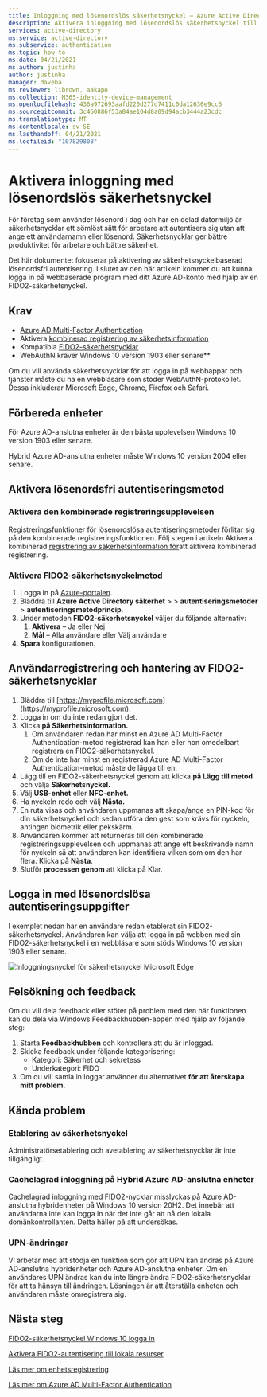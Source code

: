 ```yaml
---
title: Inloggning med lösenordslös säkerhetsnyckel – Azure Active Directory
description: Aktivera inloggning med lösenordslös säkerhetsnyckel till Azure AD med hjälp av FIDO2-säkerhetsnycklar
services: active-directory
ms.service: active-directory
ms.subservice: authentication
ms.topic: how-to
ms.date: 04/21/2021
ms.author: justinha
author: justinha
manager: daveba
ms.reviewer: librown, aakapo
ms.collection: M365-identity-device-management
ms.openlocfilehash: 436a972693aafd220d277d7411c0da12636e9cc6
ms.sourcegitcommit: 3c460886f53a84ae104d8a09d94acb3444a23cdc
ms.translationtype: MT
ms.contentlocale: sv-SE
ms.lasthandoff: 04/21/2021
ms.locfileid: "107829808"
---
```

# <a name="enable-passwordless-security-key-sign-in"></a>Aktivera inloggning med lösenordslös säkerhetsnyckel 

För företag som använder lösenord i dag och har en delad datormiljö är säkerhetsnycklar ett sömlöst sätt för arbetare att autentisera sig utan att ange ett användarnamn eller lösenord. Säkerhetsnycklar ger bättre produktivitet för arbetare och bättre säkerhet.

Det här dokumentet fokuserar på aktivering av säkerhetsnyckelbaserad lösenordsfri autentisering. I slutet av den här artikeln kommer du att kunna logga in på webbaserade program med ditt Azure AD-konto med hjälp av en FIDO2-säkerhetsnyckel.

## <a name="requirements"></a>Krav

- [Azure AD Multi-Factor Authentication](howto-mfa-getstarted.md)
- Aktivera [kombinerad registrering av säkerhetsinformation](concept-registration-mfa-sspr-combined.md)
- Kompatibla [FIDO2-säkerhetsnycklar](concept-authentication-passwordless.md#fido2-security-keys)
- WebAuthN kräver Windows 10 version 1903 eller senare**

Om du vill använda säkerhetsnycklar för att logga in på webbappar och tjänster måste du ha en webbläsare som stöder WebAuthN-protokollet. Dessa inkluderar Microsoft Edge, Chrome, Firefox och Safari.


## <a name="prepare-devices"></a>Förbereda enheter

För Azure AD-anslutna enheter är den bästa upplevelsen Windows 10 version 1903 eller senare.

Hybrid Azure AD-anslutna enheter måste Windows 10 version 2004 eller senare.

## <a name="enable-passwordless-authentication-method"></a>Aktivera lösenordsfri autentiseringsmetod

### <a name="enable-the-combined-registration-experience"></a>Aktivera den kombinerade registreringsupplevelsen

Registreringsfunktioner för lösenordslösa autentiseringsmetoder förlitar sig på den kombinerade registreringsfunktionen. Följ stegen i artikeln Aktivera kombinerad [registrering av säkerhetsinformation för](howto-registration-mfa-sspr-combined.md)att aktivera kombinerad registrering.

### <a name="enable-fido2-security-key-method"></a>Aktivera FIDO2-säkerhetsnyckelmetod

1. Logga in på [Azure-portalen](https://portal.azure.com).
1. Bläddra till **Azure Active Directory säkerhet**  >    >  **autentiseringsmetoder**  >  **autentiseringsmetodprincip**.
1. Under metoden **FIDO2-säkerhetsnyckel** väljer du följande alternativ:
   1. **Aktivera** – Ja eller Nej
   1. **Mål** – Alla användare eller Välj användare
1. **Spara** konfigurationen.

## <a name="user-registration-and-management-of-fido2-security-keys"></a>Användarregistrering och hantering av FIDO2-säkerhetsnycklar

1. Bläddra till [https://myprofile.microsoft.com](https://myprofile.microsoft.com).
1. Logga in om du inte redan gjort det.
1. Klicka **på Säkerhetsinformation.**
   1. Om användaren redan har minst en Azure AD Multi-Factor Authentication-metod registrerad kan han eller hon omedelbart registrera en FIDO2-säkerhetsnyckel.
   1. Om de inte har minst en registrerad Azure AD Multi-Factor Authentication-metod måste de lägga till en.
1. Lägg till en FIDO2-säkerhetsnyckel genom att klicka **på Lägg till metod** och välja **Säkerhetsnyckel.**
1. Välj **USB-enhet** eller **NFC-enhet.**
1. Ha nyckeln redo och välj **Nästa.**
1. En ruta visas och användaren uppmanas att skapa/ange en PIN-kod för din säkerhetsnyckel och sedan utföra den gest som krävs för nyckeln, antingen biometrik eller pekskärm.
1. Användaren kommer att returneras till den kombinerade registreringsupplevelsen och uppmanas att ange ett beskrivande namn för nyckeln så att användaren kan identifiera vilken som om den har flera. Klicka på **Nästa**.
1. Slutför **processen genom** att klicka på Klar.

## <a name="sign-in-with-passwordless-credential"></a>Logga in med lösenordslösa autentiseringsuppgifter

I exemplet nedan har en användare redan etablerat sin FIDO2-säkerhetsnyckel. Användaren kan välja att logga in på webben med sin FIDO2-säkerhetsnyckel i en webbläsare som stöds Windows 10 version 1903 eller senare.

![Inloggningsnyckel för säkerhetsnyckel Microsoft Edge](./media/howto-authentication-passwordless-security-key/fido2-windows-10-1903-edge-sign-in.png)

## <a name="troubleshooting-and-feedback"></a>Felsökning och feedback

Om du vill dela feedback eller stöter på problem med den här funktionen kan du dela via Windows Feedbackhubben-appen med hjälp av följande steg:

1. Starta **Feedbackhubben** och kontrollera att du är inloggad.
1. Skicka feedback under följande kategorisering:
   - Kategori: Säkerhet och sekretess
   - Underkategori: FIDO
1. Om du vill samla in loggar använder du alternativet **för att återskapa mitt problem.**

## <a name="known-issues"></a>Kända problem

### <a name="security-key-provisioning"></a>Etablering av säkerhetsnyckel

Administratörsetablering och avetablering av säkerhetsnycklar är inte tillgängligt.

### <a name="cached-logon-on-hybrid-azure-ad-joined-devices"></a>Cachelagrad inloggning på Hybrid Azure AD-anslutna enheter

Cachelagrad inloggning med FIDO2-nycklar misslyckas på Azure AD-anslutna hybridenheter på Windows 10 version 20H2. Det innebär att användarna inte kan logga in när det inte går att nå den lokala domänkontrollanten. Detta håller på att undersökas.

### <a name="upn-changes"></a>UPN-ändringar

Vi arbetar med att stödja en funktion som gör att UPN kan ändras på Azure AD-anslutna hybridenheter och Azure AD-anslutna enheter. Om en användares UPN ändras kan du inte längre ändra FIDO2-säkerhetsnycklar för att ta hänsyn till ändringen. Lösningen är att återställa enheten och användaren måste omregistrera sig.

## <a name="next-steps"></a>Nästa steg

[FIDO2-säkerhetsnyckel Windows 10 logga in](howto-authentication-passwordless-security-key-windows.md)

[Aktivera FIDO2-autentisering till lokala resurser](howto-authentication-passwordless-security-key-on-premises.md)

[Läs mer om enhetsregistrering](../devices/overview.md)

[Läs mer om Azure AD Multi-Factor Authentication](../authentication/howto-mfa-getstarted.md)
